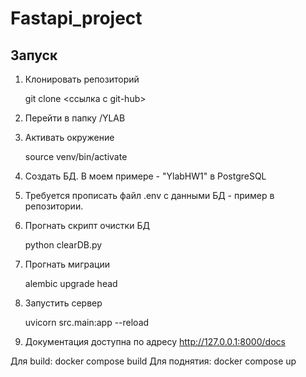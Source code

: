 # Fastapi_project

## Запуск

1. Клонировать репозиторий
   
    git clone <ссылка с git-hub>
   
2. Перейти в папку /YLAB

3. Активать окружение
   
   source venv/bin/activate

4. Создать БД. В моем примере - "YlabHW1" в PostgreSQL

6. Требуется прописать файл .env с данными БД - пример в репозитории.

7. Прогнать скрипт очистки БД

   python clearDB.py

8. Прогнать миграции

   alembic upgrade head

9. Запустить сервер

   uvicorn src.main:app --reload

10. Документация доступна по адресу <http://127.0.0.1:8000/docs>

Для build: docker compose build
Для поднятия: docker compose up
